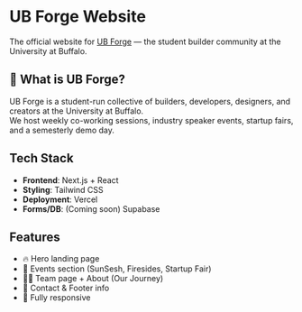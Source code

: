 # UB Forge Website 

The official website for [UB Forge](https://ubforge.com) — the student builder community at the University at Buffalo.

## 🚀 What is UB Forge?

UB Forge is a student-run collective of builders, developers, designers, and creators at the University at Buffalo.  
We host weekly co-working sessions, industry speaker events, startup fairs, and a semesterly demo day.

## Tech Stack

- **Frontend**: Next.js + React
- **Styling**: Tailwind CSS
- **Deployment**: Vercel
- **Forms/DB**: (Coming soon) Supabase

## Features

- 🔥 Hero landing page
- 📅 Events section (SunSesh, Firesides, Startup Fair)
- 🧑‍💻 Team page + About (Our Journey)
- 🎯 Contact & Footer info
- 📱 Fully responsive
